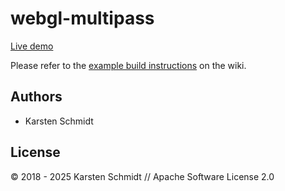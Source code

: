 # webgl-multipass

[Live demo](http://demo.thi.ng/umbrella/webgl-multipass/)

Please refer to the [example build instructions](https://github.com/thi-ng/umbrella/wiki/Example-build-instructions) on the wiki.

## Authors

- Karsten Schmidt

## License

&copy; 2018 - 2025 Karsten Schmidt // Apache Software License 2.0
